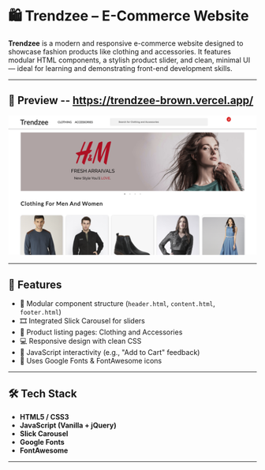 # 🛍️ Trendzee – E-Commerce Website

**Trendzee** is a modern and responsive e-commerce website designed to showcase fashion products like clothing and accessories. It features modular HTML components, a stylish product slider, and clean, minimal UI — ideal for learning and demonstrating front-end development skills.

---

## 📸 Preview -- https://trendzee-brown.vercel.app/

![Trendzee Preview](Screenshot.png)


---

## 🚀 Features

- 🔗 Modular component structure (`header.html`, `content.html`, `footer.html`)
- 🎞️ Integrated Slick Carousel for sliders
- 🧥 Product listing pages: Clothing and Accessories
- 💻 Responsive design with clean CSS
- 🧠 JavaScript interactivity (e.g., "Add to Cart" feedback)
- 🎨 Uses Google Fonts & FontAwesome icons

---

## 🛠️ Tech Stack

- **HTML5 / CSS3**
- **JavaScript (Vanilla + jQuery)**
- **Slick Carousel**
- **Google Fonts**
- **FontAwesome**

---
